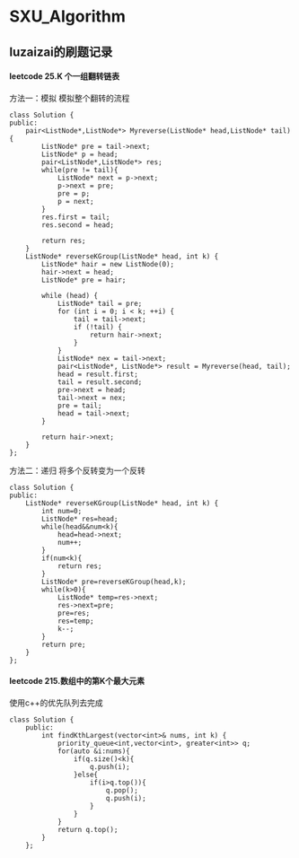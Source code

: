 # SXU_Algorithm
## luzaizai的刷题记录

#### leetcode 25.K 个一组翻转链表

方法一：模拟
模拟整个翻转的流程



    class Solution {
    public:
        pair<ListNode*,ListNode*> Myreverse(ListNode* head,ListNode* tail){
            ListNode* pre = tail->next;
            ListNode* p = head;
            pair<ListNode*,ListNode*> res;
            while(pre != tail){
                ListNode* next = p->next;
                p->next = pre;
                pre = p;
                p = next;
            }
            res.first = tail;
            res.second = head;
    
            return res;
        }
        ListNode* reverseKGroup(ListNode* head, int k) {
            ListNode* hair = new ListNode(0);
            hair->next = head;
            ListNode* pre = hair;
    
            while (head) {
                ListNode* tail = pre;
                for (int i = 0; i < k; ++i) {
                    tail = tail->next;
                    if (!tail) {
                        return hair->next;
                    }
                }
                ListNode* nex = tail->next;
                pair<ListNode*, ListNode*> result = Myreverse(head, tail);
                head = result.first;
                tail = result.second;
                pre->next = head;
                tail->next = nex;
                pre = tail;
                head = tail->next;
            }
    
            return hair->next;
        }
    };
方法二：递归
将多个反转变为一个反转



    class Solution {
    public:
        ListNode* reverseKGroup(ListNode* head, int k) {
            int num=0;
            ListNode* res=head;
            while(head&&num<k){
                head=head->next;
                num++;
            }
            if(num<k){
                return res;
            }
            ListNode* pre=reverseKGroup(head,k);
            while(k>0){
                ListNode* temp=res->next;
                res->next=pre;
                pre=res;
                res=temp;
                k--;
            }
            return pre;
        }
    };

#### leetcode 215.数组中的第K个最大元素
使用c++的优先队列去完成
    

    class Solution {
        public:
            int findKthLargest(vector<int>& nums, int k) {
                priority_queue<int,vector<int>, greater<int>> q;
                for(auto &i:nums){
                    if(q.size()<k){
                        q.push(i);
                    }else{
                        if(i>q.top()){
                            q.pop();
                            q.push(i);
                        }
                    }
                }
                return q.top();
            }
        };